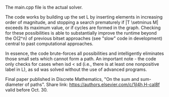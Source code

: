 The main.cpp file is the actual solver.

The code works by building up the set L by inserting elements in increasing order of magnitude, and stopping a search prematurely if |T \setminus M| exceeds its maximum value, or if cycles are formed in the graph. Checking for these possibilities is able to substantially improve the runtime beyond the O(2^n) of previous bitset approaches (see "slow" code in development) central to past computational approaches. 

In essence, the code brute-forces all possibilities and intelligently eliminates those small sets which cannot form a path. An important note - the code only checks for cases when isd < sd (i.e., there is at least one nonpositive label in L), as sd was solved without the use of advanced programs. 

Final paper published in Discrete Mathematics, "On the sum and sum-diameter of paths". Share link: https://authors.elsevier.com/c/1jl4h,H-cal8f valid before Oct. 30. 
